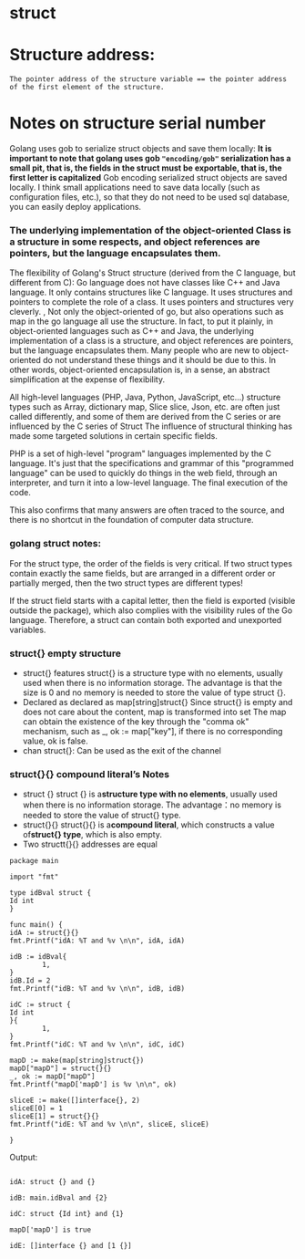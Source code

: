 # struct

# Structure address:
    The pointer address of the structure variable == the pointer address of the first element of the structure.

# Notes on structure serial number

Golang uses gob to serialize struct objects and save them locally:
**It is important to note that golang uses gob ```"encoding/gob"``` serialization has a small pit, that is, the fields in the struct must be exportable, that is, the first letter is capitalized**
Gob encoding serialized struct objects are saved locally. I think small applications need to save data locally (such as configuration files, etc.), so that they do not need to be used
sql database, you can easily deploy applications.

### The underlying implementation of the object-oriented Class is a structure in some respects, and object references are pointers, but the language encapsulates them.

The flexibility of Golang's Struct structure (derived from the C language, but different from C):
Go language does not have classes like C++ and Java language. It only contains structures like C language. It uses structures and pointers to complete the role of a class. It uses pointers and structures very cleverly. , Not only the object-oriented of go, but also operations such as map in the go language all use the structure. In fact, to put it plainly, in object-oriented languages ​​such as C++ and Java, the underlying implementation of a class is a structure, and object references are pointers, but the language encapsulates them. Many people who are new to object-oriented do not understand these things and it should be due to this.
In other words, object-oriented encapsulation is, in a sense, an abstract simplification at the expense of flexibility.

All high-level languages ​​(PHP, Java, Python, JavaScript, etc...) structure types such as Array, dictionary map, Slice slice, Json, etc. are often just called differently, and some of them are derived from the C series or are influenced by the C series of Struct The influence of structural thinking has made some targeted solutions in certain specific fields.

PHP is a set of high-level "program" languages ​​implemented by the C language. It's just that the specifications and grammar of this "programmed language" can be used to quickly do things in the web field, through an interpreter, and turn it into a low-level language. The final execution of the code.

This also confirms that many answers are often traced to the source, and there is no shortcut in the foundation of computer data structure.

### golang struct notes:

For the struct type, the order of the fields is very critical. If two struct types contain exactly the same fields, but are arranged in a different order or partially merged, then the two struct types are different types!

If the struct field starts with a capital letter, then the field is exported (visible outside the package), which also complies with the visibility rules of the Go language. Therefore, a struct can contain both exported and unexported variables.

### struct{} empty structure

* struct{} features
struct{} is a structure type with no elements, usually used when there is no information storage. The advantage is that the size is 0 and no memory is needed to store the value of type struct {}.
* Declared as declared as map[string]struct{}
Since struct{} is empty and does not care about the content, map is transformed into set
The map can obtain the existence of the key through the "comma ok" mechanism, such as _, ok := map["key"], if there is no corresponding value, ok is false.
* chan struct{}: Can be used as the exit of the channel

### struct{}{} compound literal’s Notes

* struct {}
struct {} is a**structure type with no elements**, usually used when there is no information storage.
The advantage：no memory is needed to store the value of struct{} type.
* struct{}{}
struct{}{} is a**compound literal**, which constructs a value of**struct{} type**, which is also empty.
* Two structt{}{} addresses are equal

```
package main

import "fmt"

type idBval struct {
Id int
}

func main() {
idA := struct{}{}
fmt.Printf("idA: %T and %v \n\n", idA, idA)

idB := idBval{
		1,
}
idB.Id = 2
fmt.Printf("idB: %T and %v \n\n", idB, idB)

idC := struct {
Id int
}{
		1,
}
fmt.Printf("idC: %T and %v \n\n", idC, idC)

mapD := make(map[string]struct{})
mapD["mapD"] = struct{}{}
_, ok := mapD["mapD"]
fmt.Printf("mapD['mapD'] is %v \n\n", ok)

sliceE := make([]interface{}, 2)
sliceE[0] = 1
sliceE[1] = struct{}{}
fmt.Printf("idE: %T and %v \n\n", sliceE, sliceE)

}

```

Output:
```

idA: struct {} and {}

idB: main.idBval and {2}

idC: struct {Id int} and {1}

mapD['mapD'] is true

idE: []interface {} and [1 {}]

```
